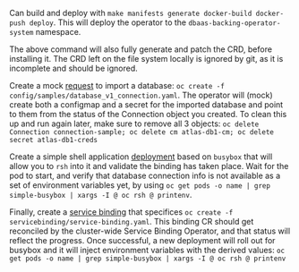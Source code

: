 Can build and deploy with `make manifests generate docker-build docker-push deploy`. This will deploy the operator to the `dbaas-backing-operator-system` namespace.

The above command will also fully generate and patch the CRD, before installing it. The CRD left on the file system locally is ignored by git, as it is incomplete and should be ignored. 

Create a mock [request](config/samples/database_v1_connection.yaml) to import a database: `oc create -f config/samples/database_v1_connection.yaml`. The operator will (mock) create both a configmap and a secret for the imported database and point to them from the status of the Connection object you created. To clean this up and run again later, make sure to remove all 3 objects: `oc delete Connection connection-sample; oc delete cm atlas-db1-cm; oc delete secret atlas-db1-creds`

Create a simple shell application [deployment](servicebinding/simple-busybox.yaml) based on `busybox` that will allow you to `rsh` into it and validate the binding has taken place. Wait for the pod to start, and verify that database connection info is not available as a set of environment variables yet, by using `oc get pods -o name | grep simple-busybox | xargs -I @ oc rsh @ printenv`.

Finally, create a [service binding](servicebinding/service-binding.yaml) that specifices `oc create -f servicebinding/service-binding.yaml`. This binding CR should get reconciled by the cluster-wide Service Binding Operator, and that status will reflect the progress. Once successful, a new deployment will roll out for busybox and it will inject environment variables with the derived values: `oc get pods -o name | grep simple-busybox | xargs -I @ oc rsh @ printenv`
